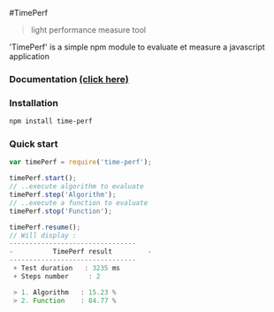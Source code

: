 #TimePerf
> light performance measure tool

'TimePerf' is a simple npm module to evaluate et measure a javascript application

### Documentation [(click here)](http://remy199210.github.io/TimePerf/TimePerf.html)

### Installation
```bash
npm install time-perf
```
### Quick start
```js
var timePerf = require('time-perf');

timePerf.start();
// ..execute algorithm to evaluate
timePerf.step('Algorithm');
// ..execute a function to evaluate
timePerf.stop('Function');

timePerf.resume();
// Will display :
--------------------------------
-          TimePerf result         -
--------------------------------
 + Test duration   : 3235 ms
 + Steps number     : 2

 > 1. Algorithm   : 15.23 %
 > 2. Function    : 84.77 %
```